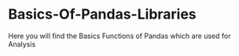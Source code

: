 # Basics-Of-Pandas-Libraries
Here you will find the Basics Functions of Pandas  which are used for Analysis 
